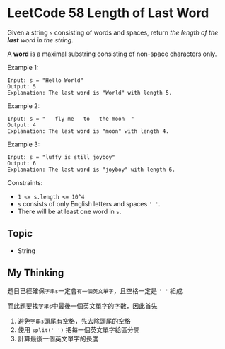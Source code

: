 # LeetCode 58 Length of Last Word
Given a string `s` consisting of words and spaces, return *the length of the **last** word in the string*.

A **word** is a maximal substring consisting of non-space characters only.

Example 1:

```
Input: s = "Hello World"
Output: 5
Explanation: The last word is "World" with length 5.
```

Example 2:

```
Input: s = "   fly me   to   the moon  "
Output: 4
Explanation: The last word is "moon" with length 4.
```

Example 3:

```
Input: s = "luffy is still joyboy"
Output: 6
Explanation: The last word is "joyboy" with length 6.
```

Constraints:

- `1 <= s.length <= 10^4`
- `s` consists of only English letters and spaces `' '`.
- There will be at least one word in `s`.

## Topic
- String

## My Thinking

題目已經確保`字串s`一定會`有一個英文單字`，且空格一定是 `' '` 組成

而此題要找`字串s`中最後一個英文單字的字數，因此首先
1. 避免`字串s`頭尾有空格，先去除頭尾的空格
2. 使用 `split(' ')` 把每一個英文單字給區分開
3. 計算最後一個英文單字的長度